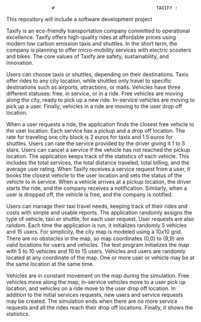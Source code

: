                      #                                      TAXIFY :
 This repository will include a software development project 

Taxify is an eco-friendly transportation company committed to operational excellence. Taxify offers
high-quality rides at affordable prices using modern low carbon emission taxis and shuttles. In the
short term, the company is planning to offer micro-mobility services with electric scooters and
bikes. The core values of Taxify are safety, sustainability, and innovation.

Users can choose taxis or shuttles, depending on their destinations. Taxis offer rides to any city
location, while shuttles only travel to specific destinations such as airports, attractions, or malls.
Vehicles have three different statuses: free, in service, or in a ride. Free vehicles are moving along
the city, ready to pick up a new ride. In-service vehicles are moving to pick up a user. Finally,
vehicles in a ride are moving to the user drop off location.

When a user requests a ride, the application finds the closest free vehicle to the user location.
Each service has a pickup and a drop off location. The rate for traveling one city block is 2 euros
for taxis and 1.5 euros for shuttles. Users can rate the service provided by the driver giving it 1 to
5 stars. Users can cancel a service if the vehicle has not reached the pickup location.
The application keeps track of the statistics of each vehicle. This includes the total services, the
total distance traveled, total billing, and the average user rating. When Taxify receives a service
request from a user, it books the closest vehicle to the user location and sets the status of the
vehicle to in service. When a vehicle arrives at a pickup location, the driver starts the ride, and the
company receives a notification. Similarly, when a user is dropped off, the vehicle is free, and the
company is notified.



Users can manage their taxi travel needs, keeping track of their rides and costs with simple and
usable reports.
The application randomly assigns the type of vehicle, taxi or shuttle, for each user request. User
requests are also random. Each time the application is run, it initializes randomly 5 vehicles and
15 users.
For simplicity, the city map is modeled using a 10𝑥10 grid. There are no obstacles in the map,
so map coordinates (0,0) to (9,9) are valid locations for users and vehicles. The test program
initializes the map with 5 to 10 vehicles and 10 to 15 users. Vehicles and users are randomly
located at any coordinate of the map. One or more user or vehicle may be at the same location at
the same time.



Vehicles are in constant movement on the map during the simulation. Free vehicles move along
the map, in-service vehicles move to a user pick up location, and vehicles on a ride move to the
user drop off location. In addition to the initial services requests, new users and service requests
may be created. The simulation ends when there are no more service requests and all the rides
reach their drop off locations. Finally, it shows the statistics.
